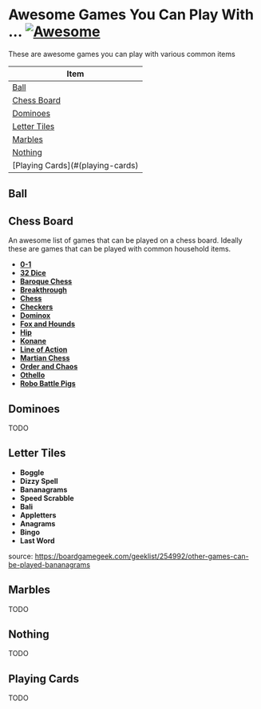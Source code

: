 # Awesome Games You Can Play With ... [![Awesome](https://cdn.rawgit.com/sindresorhus/awesome/d7305f38d29fed78fa85652e3a63e154dd8e8829/media/badge.svg)](https://github.com/sindresorhus/awesome)

These are awesome games you can play with various common items

| Item                             |
|---                               |
| [Ball](#ball)                    |
| [Chess Board](#chess-board)      |
| [Dominoes](#dominoes)            |
| [Letter Tiles](#letter-tiles)    |
| [Marbles](#marbles)              |
| [Nothing](#nothing)              |
| [Playing Cards](#(playing-cards) |

## Ball

## Chess Board
An awesome list of games that can be played on a chess board. Ideally these are games that can be played with common household items.

 - **[0-1](https://boardgamegeek.com/thread/799045/complete-rules-link-pdf-and-diagrams)**
 - **[32 Dice](https://boardgamegeek.com/thread/979502/how-play)**
 - **[Baroque Chess](https://www.wikiwand.com/en/Baroque_chess)** 
 - **[Breakthrough](https://www.wikiwand.com/en/Breakthrough_(board_game))**
 - **[Chess](https://www.wikiwand.com/en/Chess)**
 - **[Checkers](https://www.wikiwand.com/en/Draughts)**
 - **[Dominox](https://boardgamegeek.com/boardgame/21349/dominox)**
 - **[Fox and Hounds](https://boardgamegeek.com/boardgame/148180/fox-and-hounds)**
 - **[Hip](https://boardgamegeek.com/geeklist/122562?commentid=2742224#comment2742224)**
 - **[Konane](https://www.wikiwand.com/en/Konane)**
 - **[Line of Action](https://www.wikiwand.com/en/Lines_of_Action)**
 - **[Martian Chess](https://www.wikiwand.com/en/Martian_chess)**
 - **[Order and Chaos](https://boardgamegeek.com/boardgame/147859/order-and-chaos)**
 - **[Othello](https://www.wikiwand.com/en/Reversi)**
 - **[Robo Battle Pigs](http://cox-tv.com/games/mygames/robobattlepigs.html)**

## Dominoes

TODO

## Letter Tiles

 - **Boggle**
 - **Dizzy Spell**
 - **Bananagrams**
 - **Speed Scrabble**
 - **Bali**
 - **Appletters**
 - **Anagrams**
 - **Bingo**
 - **Last Word**

source: https://boardgamegeek.com/geeklist/254992/other-games-can-be-played-bananagrams

## Marbles

TODO

## Nothing

TODO

## Playing Cards

TODO
